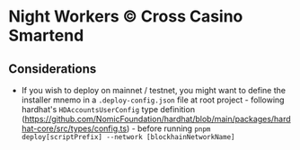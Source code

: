 # Night Workers © Cross Casino Smartend

## Considerations
- If you wish to deploy on mainnet / testnet, you might want to define the installer mnemo in a `.deploy-config.json` file at root project - following hardhat's `HDAccountsUserConfig` type definition (https://github.com/NomicFoundation/hardhat/blob/main/packages/hardhat-core/src/types/config.ts) - before running `pnpm deploy[scriptPrefix] --network [blockhainNetworkName]`